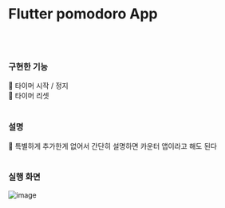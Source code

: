 # Flutter pomodoro App
</br>
</br>

### 구현한 기능 </br>
📍 타이머 시작 / 정지 </br>
📍 타이머 리셋 </br></br>

### 설명
📍 특별하게 추가한게 없어서 간단히 설명하면 카운터 앱이라고 해도 된다 </br></br>

### 실행 화면 </br>
![image](https://user-images.githubusercontent.com/49686619/216530591-4c5eb18d-5f7e-49a9-95f9-53b838e9a2d0.png)